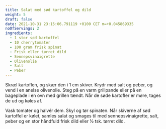 ```yaml
---
title: Salat med sød kartoffel og dild
weight: 5
draft: false
date: 2021-10-31 23:15:06.791119 +0100 CET m=+0.045869335
noOfServings: 2
ingredients:
  - 1 stor sød kartoffel
  - 10 cherrytomater
  - 100 gram frisk spinat
  - Frisk eller tørret dild
  - Sennepsvinaigrette
  - Olivenolie
  - Salt
  - Peber
---
```




Skræl kartoflen, og skær den i 1 cm skiver. Krydr med salt og peber, og
vend i en anelse olivenolie. Steg på en varm grillpande eller på en
bageplade i en ovn med grillen tændt. Når de søde kartofler er møre,
tages de ud og køles af.

Vask tomater og halvér dem. Skyl og tør spinaten. Når skiverne af sød
kartoffel er kølet, samles salat og smages til med sennepsvinaigrette,
salt, peber og en stor håndfuld frisk dild eller ½ tsk. tørret dild.

